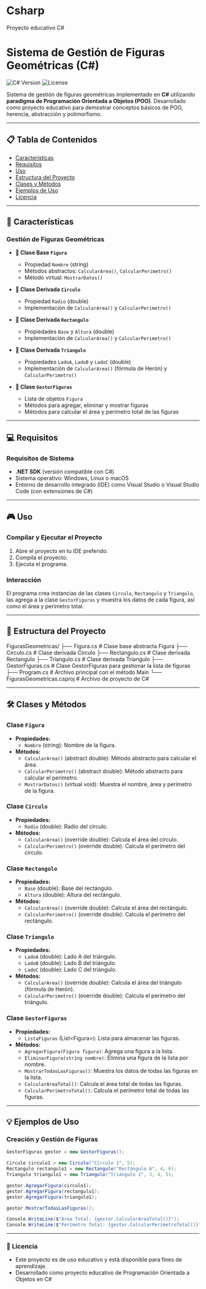 # Csharp
Proyecto educativo C#
# Sistema de Gestión de Figuras Geométricas (C#)

![C# Version](https://img.shields.io/badge/c%23--blue)
![License](https://img.shields.io/badge/license-Educational-green)

Sistema de gestión de figuras geométricas implementado en **C#** utilizando **paradigma de Programación Orientada a Objetos (POO)**. Desarrollado como proyecto educativo para demostrar conceptos básicos de POO, herencia, abstracción y polimorfismo.

---

## 📋 Tabla de Contenidos

- [Características](#características)
- [Requisitos](#requisitos)
- [Uso](#uso)
- [Estructura del Proyecto](#estructura-del-proyecto)
- [Clases y Métodos](#clases-y-métodos)
- [Ejemplos de Uso](#ejemplos-de-uso)
- [Licencia](#licencia)

---

## 🎯 Características

### Gestión de Figuras Geométricas

- **📐 Clase Base `Figura`**
  - Propiedad `Nombre` (string)
  - Métodos abstractos: `CalcularArea()`, `CalcularPerimetro()`
  - Método virtual: `MostrarDatos()`

- **🔵 Clase Derivada `Circulo`**
  - Propiedad `Radio` (double)
  - Implementación de `CalcularArea()` y `CalcularPerimetro()`

- **📏 Clase Derivada `Rectangulo`**
  - Propiedades `Base` y `Altura` (double)
  - Implementación de `CalcularArea()` y `CalcularPerimetro()`

- **📐 Clase Derivada `Triangulo`**
  - Propiedades `LadoA`, `LadoB` y `LadoC` (double)
  - Implementación de `CalcularArea()` (fórmula de Herón) y `CalcularPerimetro()`

- **🧮 Clase `GestorFiguras`**
  - Lista de objetos `Figura`
  - Métodos para agregar, eliminar y mostrar figuras
  - Métodos para calcular el área y perímetro total de las figuras

---

## 💻 Requisitos

### Requisitos de Sistema

- **.NET SDK** (versión compatible con C#)
- Sistema operativo: Windows, Linux o macOS
- Entorno de desarrollo integrado (IDE) como Visual Studio o Visual Studio Code (con extensiones de C#)

---

## 🎮 Uso

### Compilar y Ejecutar el Proyecto

1.  Abre el proyecto en tu IDE preferido.
2.  Compila el proyecto.
3.  Ejecuta el programa.

### Interacción

El programa crea instancias de las clases `Circulo`, `Rectangulo` y `Triangulo`, las agrega a la clase `GestorFiguras` y muestra los datos de cada figura, así como el área y perímetro total.

---

## 📁 Estructura del Proyecto
FigurasGeometricas/ ├── Figura.cs # Clase base abstracta Figura ├── Circulo.cs # Clase derivada Circulo ├── Rectangulo.cs # Clase derivada Rectangulo ├── Triangulo.cs # Clase derivada Triangulo ├── GestorFiguras.cs # Clase GestorFiguras para gestionar la lista de figuras ├── Program.cs # Archivo principal con el método Main └── FigurasGeometricas.csproj # Archivo de proyecto de C#


---

## 🛠️ Clases y Métodos

### Clase `Figura`

-   **Propiedades:**
    -   `Nombre` (string): Nombre de la figura.
-   **Métodos:**
    -   `CalcularArea()` (abstract double): Método abstracto para calcular el área.
    -   `CalcularPerimetro()` (abstract double): Método abstracto para calcular el perímetro.
    -   `MostrarDatos()` (virtual void): Muestra el nombre, área y perímetro de la figura.

### Clase `Circulo`

-   **Propiedades:**
    -   `Radio` (double): Radio del círculo.
-   **Métodos:**
    -   `CalcularArea()` (override double): Calcula el área del círculo.
    -   `CalcularPerimetro()` (override double): Calcula el perímetro del círculo.

### Clase `Rectangulo`

-   **Propiedades:**
    -   `Base` (double): Base del rectángulo.
    -   `Altura` (double): Altura del rectángulo.
-   **Métodos:**
    -   `CalcularArea()` (override double): Calcula el área del rectángulo.
    -   `CalcularPerimetro()` (override double): Calcula el perímetro del rectángulo.

### Clase `Triangulo`

-   **Propiedades:**
    -   `LadoA` (double): Lado A del triángulo.
    -   `LadoB` (double): Lado B del triángulo.
    -   `LadoC` (double): Lado C del triángulo.
-   **Métodos:**
    -   `CalcularArea()` (override double): Calcula el área del triángulo (fórmula de Herón).
    -   `CalcularPerimetro()` (override double): Calcula el perímetro del triángulo.

### Clase `GestorFiguras`

-   **Propiedades:**
    -   `ListaFiguras` (List\<Figura>): Lista para almacenar las figuras.
-   **Métodos:**
    -   `AgregarFigura(Figura figura)`: Agrega una figura a la lista.
    -   `EliminarFigura(string nombre)`: Elimina una figura de la lista por nombre.
    -   `MostrarTodasLasFiguras()`: Muestra los datos de todas las figuras en la lista.
    -   `CalcularAreaTotal()`: Calcula el área total de todas las figuras.
    -   `CalcularPerimetroTotal()`: Calcula el perímetro total de todas las figuras.

---

## 💡 Ejemplos de Uso

### Creación y Gestión de Figuras

```csharp
GestorFiguras gestor = new GestorFiguras();

Circulo circulo1 = new Circulo("Círculo 1", 5);
Rectangulo rectangulo1 = new Rectangulo("Rectángulo A", 4, 6);
Triangulo triangulo1 = new Triangulo("Triángulo 1", 3, 4, 5);

gestor.AgregarFigura(circulo1);
gestor.AgregarFigura(rectangulo1);
gestor.AgregarFigura(triangulo1);

gestor.MostrarTodasLasFiguras();

Console.WriteLine($"Área Total: {gestor.CalcularAreaTotal()}");
Console.WriteLine($"Perímetro Total: {gestor.CalcularPerimetroTotal()}");
```
---


### 📄 Licencia
- Este proyecto es de uso educativo y está disponible para fines de aprendizaje.
- Desarrollado como proyecto educativo de Programación Orientada a Objetos en C#
